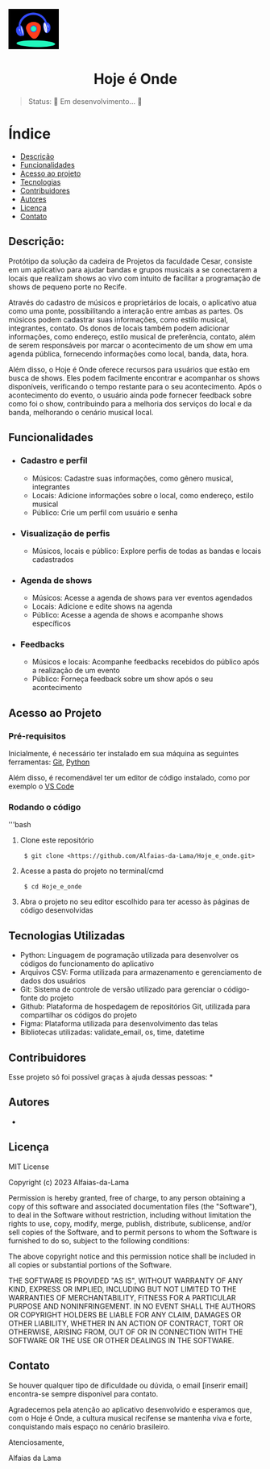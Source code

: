 <p align="left">
    <img width="100" display=inline-block src=logo1.jpg>
<h1 align="center">Hoje é Onde</h1>

>Status: 🚧 Em desenvolvimento... 🚧

# Índice
* [Descrição](#descrição)
* [Funcionalidades](#funcionalidades)
* [Acesso ao projeto](#acesso-ao-projeto)
* [Tecnologias](#tecnologias-utilizadas)
* [Contribuidores](#contribuidores)
* [Autores](#autores)
* [Licença](#licença)
* [Contato](#contato)

## Descrição:
Protótipo da solução da cadeira de Projetos da faculdade Cesar, consiste em um aplicativo para ajudar bandas e grupos musicais a se conectarem a locais que realizam shows ao vivo com intuito de facilitar a programação de shows de pequeno porte no Recife.

Através do cadastro de músicos e proprietários de locais, o aplicativo atua como uma ponte, possibilitando a interação entre ambas as partes. Os músicos podem cadastrar suas informações, como estilo musical, integrantes, contato. Os donos de locais também podem adicionar informações, como endereço, estilo musical de preferência, contato, além de serem responsáveis por marcar o acontecimento de um show em uma agenda pública, fornecendo informações como local, banda, data, hora.

Além disso, o Hoje é Onde oferece recursos para usuários que estão em busca de shows. Eles podem facilmente encontrar e acompanhar os shows disponíveis, verificando o tempo restante para o seu acontecimento. Após o acontecimento do evento, o usuário ainda pode fornecer feedback sobre como foi o show, contribuindo para a melhoria dos serviços do local e da banda, melhorando o cenário musical local.


## Funcionalidades
<ul>
<li><h3>Cadastro e perfil</h3></li>
<ul>
<li>Músicos: Cadastre suas informações, como gênero musical, integrantes</li>
<li>Locais: Adicione informações sobre o local, como endereço, estilo musical</li>
<li>Público: Crie um perfil com usuário e senha</li>
</ul>
<li><h3>Visualização de perfis</h3></li>
<ul>
<li>Músicos, locais e público: Explore perfis de todas as bandas e locais cadastrados</li>
</ul>
<li><h3>Agenda de shows</h3></li>
<ul>
<li>Músicos: Acesse a agenda de shows para ver eventos agendados</li>
<li>Locais: Adicione e edite shows na agenda</li>
<li>Público: Acesse a agenda de shows e acompanhe shows específicos</li>
</ul>
<li><h3>Feedbacks</h3></li>
<ul>
<li>Músicos e locais: Acompanhe feedbacks recebidos do público após a realização de um evento</li>
<li>Público: Forneça feedback sobre um show após o seu acontecimento</li>
</ul>
</ul>


## Acesso ao Projeto
### Pré-requisitos

Inicialmente, é necessário ter instalado em sua máquina as seguintes ferramentas:
[Git](https://git-scm.com), [Python](https://www.python.org/downloads/)

Além disso, é recomendável ter um editor de código instalado, como por exemplo o [VS Code](https://code.visualstudio.com)

### Rodando o código

'''bash
1. Clone este repositório

        $ git clone <https://github.com/Alfaias-da-Lama/Hoje_e_onde.git>

2. Acesse a pasta do projeto no terminal/cmd

        $ cd Hoje_e_onde

3. Abra o projeto no seu editor escolhido para ter acesso às páginas de código desenvolvidas



## Tecnologias Utilizadas
* Python: Linguagem de pogramação utilizada para desenvolver os códigos do funcionamento do aplicativo
* Arquivos CSV: Forma utilizada para armazenamento e gerenciamento de dados dos usuários
* Git: Sistema de controle de versão utilizado para gerenciar o código-fonte do projeto
* Github: Plataforma de hospedagem de repositórios Git, utilizada para compartilhar os códigos do projeto
* Figma: Plataforma utilizada para desenvolvimento das telas
* Bibliotecas utilizadas: validate_email, os, time, datetime


## Contribuidores
Esse projeto só foi possível graças à ajuda dessas pessoas:
* 



## Autores
* 



## Licença
MIT License

Copyright (c) 2023 Alfaias-da-Lama

Permission is hereby granted, free of charge, to any person obtaining a copy
of this software and associated documentation files (the "Software"), to deal
in the Software without restriction, including without limitation the rights
to use, copy, modify, merge, publish, distribute, sublicense, and/or sell
copies of the Software, and to permit persons to whom the Software is
furnished to do so, subject to the following conditions:

The above copyright notice and this permission notice shall be included in all
copies or substantial portions of the Software.

THE SOFTWARE IS PROVIDED "AS IS", WITHOUT WARRANTY OF ANY KIND, EXPRESS OR
IMPLIED, INCLUDING BUT NOT LIMITED TO THE WARRANTIES OF MERCHANTABILITY,
FITNESS FOR A PARTICULAR PURPOSE AND NONINFRINGEMENT. IN NO EVENT SHALL THE
AUTHORS OR COPYRIGHT HOLDERS BE LIABLE FOR ANY CLAIM, DAMAGES OR OTHER
LIABILITY, WHETHER IN AN ACTION OF CONTRACT, TORT OR OTHERWISE, ARISING FROM,
OUT OF OR IN CONNECTION WITH THE SOFTWARE OR THE USE OR OTHER DEALINGS IN THE
SOFTWARE.


## Contato
Se houver qualquer tipo de dificuldade ou dúvida, o email [inserir email] encontra-se sempre disponível para contato.

Agradecemos pela atenção ao aplicativo desenvolvido e esperamos que, com o Hoje é Onde, a cultura musical recifense se mantenha viva e forte, conquistando mais espaço no cenário brasileiro.

Atenciosamente, 

Alfaias da Lama
